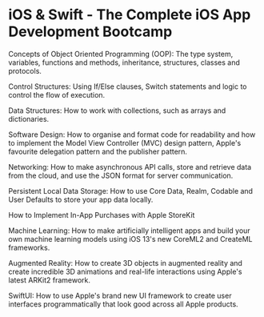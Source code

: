 # iOS & Swift - The Complete iOS App Development Bootcamp
Concepts of Object Oriented Programming (OOP): The type system, variables, functions and methods, inheritance, structures, classes and protocols.

Control Structures: Using If/­Else clauses, Switch statements and logic to control the flow of execution.

Data Structures: How to work with collections, such as arrays and dictionaries.

Software Design: How to organise and format code for readability and how to implement the Model ­View­ Controller (MVC) design pattern, Apple's favourite delegation pattern and the publisher pattern.

Networking: How to make asynchronous API calls, store and retrieve data from the cloud, and use the JSON format for server communication.

Persistent Local Data Storage: How to use Core Data, Realm, Codable and User Defaults to store your app data locally.

How to Implement In-App Purchases with Apple StoreKit

Machine Learning: How to make artificially intelligent apps and build your own machine learning models using iOS 13's new CoreML2 and CreateML frameworks.

Augmented Reality: How to create 3D objects in augmented reality and create incredible 3D animations and real-life interactions using Apple's latest ARKit2 framework.

SwiftUI: How to use Apple's brand new UI framework to create user interfaces programmatically that look good across all Apple products.
